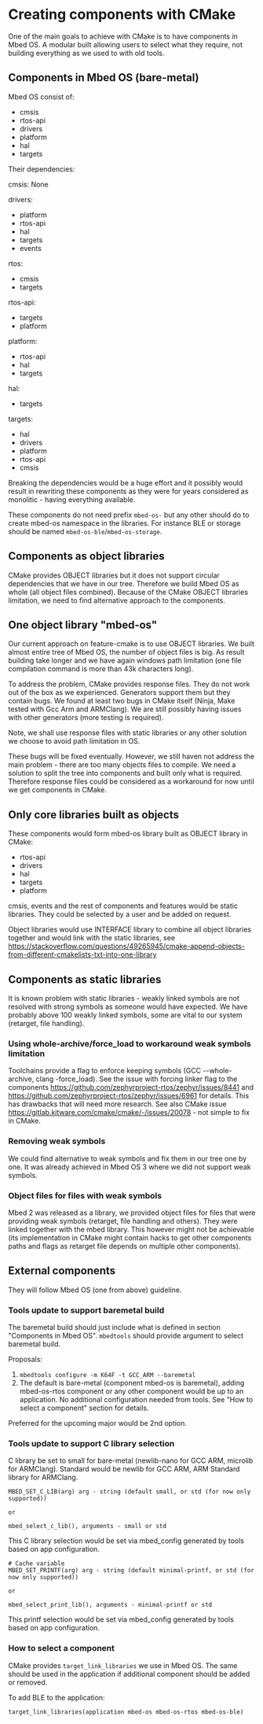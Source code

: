 # Creating components with CMake

One of the main goals to achieve with CMake is to have components in Mbed OS. A modular built allowing users to select what they require, not building everything as we used to with old tools.

## Components in Mbed OS (bare-metal)

Mbed OS consist of:
- cmsis
- rtos-api
- drivers
- platform
- hal
- targets

Their dependencies:

cmsis: 
None

drivers:
- platform
- rtos-api
- hal
- targets
- events

rtos:
- cmsis
- targets

rtos-api:
- targets
- platform

platform:
- rtos-api
- hal
- targets

hal:
- targets

targets:
- hal
- drivers
- platform
- rtos-api
- cmsis

Breaking the dependencies would be a huge effort and it possibly would result in rewriting these components as they were for years considered as monolitic - having everything available.

These components do not need prefix `mbed-os-` but any other should do to create mbed-os namespace in the libraries. For instance BLE or storage should be named `mbed-os-ble`/`mbed-os-storage`.

## Components as object libraries

CMake provides OBJECT libraries but it does not support circular dependencies that we have in our tree. Therefore we build Mbed OS as whole (all object files combined). Because of the CMake OBJECT libraries limitation, we need to find alternative approach to the components.

## One object library "mbed-os"

Our current approach on feature-cmake is to use OBJECT libraries. We built almost entire tree of Mbed OS, the number of object files is big. As result building take longer and we have again windows path limitation (one file compilation command is more than 43k characters long).

To address the problem, CMake provides response files. They do not work out of the box as we experienced. Generators support them but they contain bugs. We found at least two bugs in CMake itself (Ninja, Make tested with Gcc Arm and ARMClang). We are still possibly having issues with other generators (more testing is required).

Note, we shall use response files with static libraries or any other solution we choose to avoid path limitation in OS.

These bugs will be fixed eventually. However, we still haven not address the main problem - there are too many objects files to compile. We need a solution to split the tree into components and built only what is required. Therefore response files could be considered as a workaround for now until we get components in CMake.

## Only core libraries built as objects

These components would form mbed-os library built as OBJECT library in CMake:
- rtos-api
- drivers
- hal
- targets
- platform

cmsis, events and the rest of components and features would be static libraries. They could be selected by a user and be added on request.

Object libraries would use INTERFACE library to combine all object libraries together and would link with the static libraries, see https://stackoverflow.com/questions/49265945/cmake-append-objects-from-different-cmakelists-txt-into-one-library

## Components as static libraries

It is known problem with static libraries - weakly linked symbols are not resolved with strong symbols as someone would have expected. We have probably above 100 weakly linked symbols, some are vital to our system (retarget, file handling). 

### Using whole-archive/force_load to workaround weak symbols limitation

Toolchains provide a flag to enforce keeping symbols (GCC --whole-archive, clang -force_load). See the issue with forcing linker flag to the components https://github.com/zephyrproject-rtos/zephyr/issues/8441 and https://github.com/zephyrproject-rtos/zephyr/issues/6961 for details. This has drawbacks that will need more research. See also CMake issue https://gitlab.kitware.com/cmake/cmake/-/issues/20078 - not simple to fix in CMake.

### Removing weak symbols

We could find alternative to weak symbols and fix them in our tree one by one. It was already achieved in Mbed OS 3 where we did not support weak symbols. 

### Object files for files with weak symbols

Mbed 2 was released as a library, we provided object files for files that were providing weak symbols (retarget, file handling and others). They were linked together with the mbed library. This however might not be achievable (its implementation in CMake might contain hacks to get other components paths and flags as retarget file depends on multiple other components).

## External components

They will follow Mbed OS (one from above) guideline.

### Tools update to support baremetal build

The baremetal build should just include what is defined in section "Components in Mbed OS". `mbedtools` should provide argument to select baremetal build.

Proposals: 

1. `mbedtools configure -m K64F -t GCC_ARM --baremetal`
2. The default is bare-metal (component mbed-os is baremetal), adding mbed-os-rtos component or any other component would be up to an application. No additional configuration needed from tools. See "How to select a component" section for details.

Preferred for the upcoming major would be 2nd option.

### Tools update to support C library selection

C library be set to small for bare-metal (newlib-nano for GCC ARM, microlib for ARMClang). Standard would be newlib for GCC ARM, ARM Standard library for ARMClang.

```
MBED_SET_C_LIB(arg) arg - string (default small, or std (for now only supported))

or

mbed_select_c_lib(), arguments - small or std
```

This C library selection would be set via mbed_config generated by tools based on app configuration.

```
# Cache variable
MBED_SET_PRINTF(arg) arg - string (default minimal-printf, or std (for now only supported))

or

mbed_select_print_lib(), arguments - minimal-printf or std
```

This printf selection would be set via mbed_config generated by tools based on app configuration.

### How to select a component

CMake provides `target_link_libraries` we use in Mbed OS. The same should be used in the application if additional component should be added or removed.

To add BLE to the application:

```
target_link_libraries(application mbed-os mbed-os-rtos mbed-os-ble)
```

